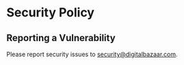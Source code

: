# Security Policy

## Reporting a Vulnerability

Please report security issues to security@digitalbazaar.com.
